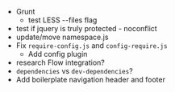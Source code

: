 - Grunt
    - test LESS --files flag
- test if jquery is truly protected - noconflict
- update/move namespace.js
- Fix `require-config.js` and `config-require.js`
    - Add config plugin
- research Flow integration?
- `dependencies` vs `dev-dependencies`?
- Add boilerplate navigation header and footer